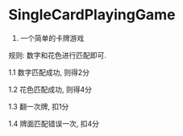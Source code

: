 # SingleCardPlayingGame

1. 一个简单的卡牌游戏

规则:
数字和花色进行匹配即可.

1.1 数字匹配成功, 则得2分

1.2 花色匹配成功, 则得4分

1.3 翻一次牌, 扣1分

1.4 牌面匹配错误一次, 扣4分